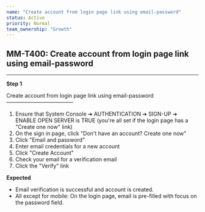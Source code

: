 ```yaml
---
name: "Create account from login page link using email-password"
status: Active
priority: Normal
team_ownership: "Growth"
---
```


## MM-T400: Create account from login page link using email-password

---

**Step 1**

Create account from login page link using email-password\
–––––––––––––––––––––––––

1. Ensure that System Console ➜ AUTHENTICATION ➜ SIGN-UP ➜ ENABLE OPEN SERVER is TRUE (you're all set if the login page has a "Create one now" link)
2. On the sign in page, click "Don't have an account? Create one now"
3. Click "Email and password"
4. Enter email credentials for a new account
5. Click "Create Account"
6. Check your email for a verification email
7. Click the "Verify" link

**Expected**

- Email verification is successful and account is created.
- All except for mobile: On the login page, email is pre-filled with focus on the password field.
